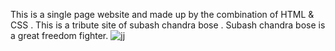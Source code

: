 This is a single page website and made up by the combination of HTML & CSS . This is a tribute site of subash chandra bose . Subash chandra bose is a great freedom fighter. 
![jj](https://github.com/Rahulprojectmtg/Project-2-Tribte/assets/98537275/72c74c19-a5b3-46bd-bf03-8eafb642cc99)
